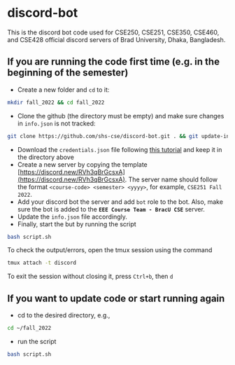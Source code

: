 # discord-bot

This is the discord bot code used for CSE250, CSE251, CSE350, CSE460, and CSE428 official discord servers of Brad University, Dhaka, Bangladesh.

## If you are running the code first time (e.g. in the beginning of the semester)

- Create a new folder and `cd` to it: 
```bash
mkdir fall_2022 && cd fall_2022
```
- Clone the github (the directory must be empty) and make sure changes in `info.json` is not tracked: 
```bash
git clone https://github.com/shs-cse/discord-bot.git . && git update-index --skip-worktree info.json
```
- Download the `credentials.json` file following [this tutorial](https://pygsheets.readthedocs.io/en/stable/authorization.html) and keep it in the directory above
- Create a new server by copying the template [https://discord.new/RVh3qBrGcsxA](https://discord.new/RVh3qBrGcsxA). The server name should follow the format `<course-code> <semester> <yyyy>`, for example, `CSE251 Fall 2022`.
- Add your discord bot the server and add `bot` role to the bot. Also, make sure the bot is added to the **`EEE Course Team - BracU CSE`** server.
- Update the `info.json` file accordingly.
- Finally, start the but by running the script
```bash
bash script.sh
```



To check the output/errors, open the tmux session using the command
```bash
tmux attach -t discord
```
To exit the session without closing it, press `Ctrl+b`, then `d`

## If you want to update code or start running again
- cd to the desired directory, e.g.,
```bash
cd ~/fall_2022
```
- run the script
```bash
bash script.sh
```
